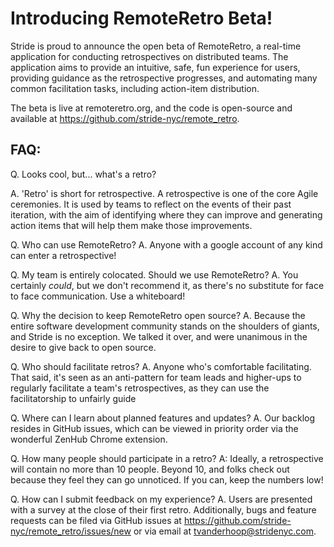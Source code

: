 # Introducing RemoteRetro Beta!

Stride is proud to announce the open beta of RemoteRetro, a real-time application for conducting retrospectives on distributed teams. The application aims to provide an intuitive, safe, fun experience for users, providing guidance as the retrospective progresses, and automating many common facilitation tasks, including action-item distribution.

The beta is live at remoteretro.org, and the code is open-source and available at https://github.com/stride-nyc/remote_retro.

## FAQ:

Q. Looks cool, but... what's a retro?

A. 'Retro' is short for retrospective. A retrospective is one of the core Agile ceremonies. It is used by teams to reflect on the events of their past iteration, with the aim of identifying where they can improve and generating action items that will help them make those improvements.

Q. Who can use RemoteRetro?
A. Anyone with a google account of any kind can enter a retrospective!

Q. My team is entirely colocated. Should we use RemoteRetro?
A. You certainly _could_, but we don't recommend it, as there's no substitute for face to face communication. Use a whiteboard!

Q. Why the decision to keep RemoteRetro open source?
A. Because the entire software development community stands on the shoulders of giants, and Stride is no exception. We talked it over, and were unanimous in the desire to give back to open source.

Q. Who should facilitate retros?
A. Anyone who's comfortable facilitating. That said, it's seen as an anti-pattern for team leads and higher-ups to regularly facilitate a team's retrospectives, as they can use the facilitatorship to unfairly guide

Q. Where can I learn about planned features and updates?
A. Our backlog resides in GitHub issues, which can be viewed in priority order via the wonderful ZenHub Chrome extension.

Q. How many people should participate in a retro?
A: Ideally, a retrospective will contain no more than 10 people. Beyond 10, and folks check out because they feel they can go unnoticed. If you can, keep the numbers low!

Q. How can I submit feedback on my experience?
A. Users are presented with a survey at the close of their first retro. Additionally, bugs and feature requests can be filed via GitHub issues at https://github.com/stride-nyc/remote_retro/issues/new or via email at tvanderhoop@stridenyc.com.






